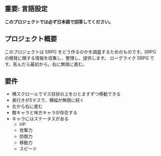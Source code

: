 ## 重要: 言語設定

**このプロジェクトでは必ず日本語で回答してください。**

## プロジェクト概要

このプロジェクトは SRPG をどう作るのかを調査するためのものです。SRPG の開発に関する情報を収集し、整理し、提供します。
ローグライク SRPG です。死んだら最初から。右に無限に進む。

## 要件

* 横スクロールでマス目状の上をひとますずつ移動できる
* 奥行きが5マスで、横幅が無限に続く
* 左から右に進む
* 敵キャラと味方キャラが存在する
* キャラにはステータスがある
  * HP
  * 攻撃力
  * 防御力
  * 移動力
  * スピード
